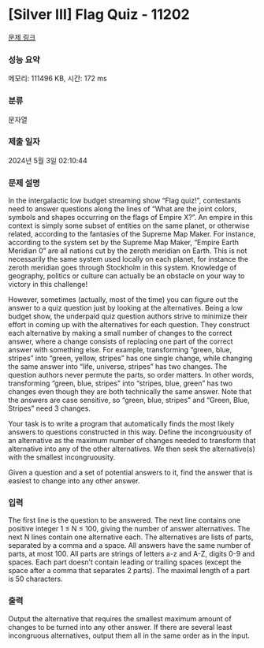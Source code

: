 # [Silver III] Flag Quiz - 11202 

[문제 링크](https://www.acmicpc.net/problem/11202) 

### 성능 요약

메모리: 111496 KB, 시간: 172 ms

### 분류

문자열

### 제출 일자

2024년 5월 3일 02:10:44

### 문제 설명

<p>In the intergalactic low budget streaming show “Flag quiz!”, contestants need to answer questions along the lines of “What are the joint colors, symbols and shapes occurring on the flags of Empire X?”. An empire in this context is simply some subset of entities on the same planet, or otherwise related, according to the fantasies of the Supreme Map Maker. For instance, according to the system set by the Supreme Map Maker, “Empire Earth Meridian 0” are all nations cut by the zeroth meridian on Earth. This is not necessarily the same system used locally on each planet, for instance the zeroth meridian goes through Stockholm in this system. Knowledge of geography, politics or culture can actually be an obstacle on your way to victory in this challenge!</p>

<p>However, sometimes (actually, most of the time) you can figure out the answer to a quiz question just by looking at the alternatives. Being a low budget show, the underpaid quiz question authors strive to minimize their effort in coming up with the alternatives for each question. They construct each alternative by making a small number of changes to the correct answer, where a change consists of replacing one part of the correct answer with something else. For example, transforming “green, blue, stripes” into “green, yellow, stripes” has one single change, while changing the same answer into “life, universe, stripes” has two changes. The question authors never permute the parts, so order matters. In other words, transforming “green, blue, stripes” into “stripes, blue, green” has two changes even though they are both technically the same answer. Note that the answers are case sensitive, so “green, blue, stripes” and “Green, Blue, Stripes” need 3 changes.</p>

<p>Your task is to write a program that automatically finds the most likely answers to questions constructed in this way. Define the incongruousity of an alternative as the maximum number of changes needed to transform that alternative into any of the other alternatives. We then seek the alternative(s) with the smallest incongruousity.</p>

<p>Given a question and a set of potential answers to it, find the answer that is easiest to change into any other answer.</p>

### 입력 

 <p>The first line is the question to be answered. The next line contains one positive integer 1 ≤ N ≤ 100, giving the number of answer alternatives. The next N lines contain one alternative each. The alternatives are lists of parts, separated by a comma and a space. All answers have the same number of parts, at most 100. All parts are strings of letters a-z and A-Z, digits 0-9 and spaces. Each part doesn’t contain leading or trailing spaces (except the space after a comma that separates 2 parts). The maximal length of a part is 50 characters.</p>

### 출력 

 <p>Output the alternative that requires the smallest maximum amount of changes to be turned into any other answer. If there are several least incongruous alternatives, output them all in the same order as in the input.</p>

